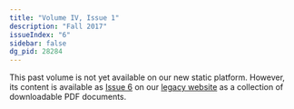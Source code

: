 ```yaml
---
title: "Volume IV, Issue 1"
description: "Fall 2017"
issueIndex: "6"
sidebar: false
dg_pid: 28284
---
```

This past volume is not yet available on our new static platform. However, its content is available as [Issue 6](https://rootstalk-archive.grinnell.edu/issue/6) on our [legacy website](https://rootstalk-archive.grinnell.edu) as a collection of downloadable PDF documents.

